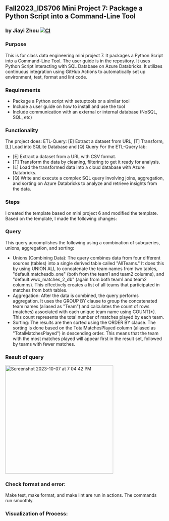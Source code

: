 ## Fall2023_IDS706 Mini Project 7: Package a Python Script into a Command-Line Tool
### by Jiayi Zhou [![CI](https://github.com/nogibjj/Fall2023_IDS706_MiniProject7_JiayiZhou/actions/workflows/cicd.yml/badge.svg)](https://github.com/nogibjj/Fall2023_IDS706_MiniProject7_JiayiZhou/actions/workflows/cicd.yml)

### Purpose
This is for class data engineering mini project 7. It packages a Python Script into a Command-Line Tool. The user guide is in the repository. It uses Python Script interacting with SQL Database on Azure Databricks. It utilizes continuous integration using GitHub Actions to automatically set up environment, test, format and lint code.

### Requirements
  * Package a Python script with setuptools or a similar tool
  * Include a user guide on how to install and use the tool
  * Include communication with an external or internal database (NoSQL, SQL, etc)

### Functionality
The project does: ETL-Query: [E] Extract a dataset from URL, [T] Transform, [L] Load into SQLite Database and [Q] Query For the ETL-Query lab:
  * [E] Extract a dataset from a URL with CSV format.
  * [T] Transform the data by cleaning, filtering to get it ready for analysis.
  * [L] Load the transformed data into a cloud database with Azure Databricks.
  * [Q] Write and execute a complex SQL query involving joins, aggregation, and sorting on Azure Databricks to analyze and retrieve insights from the data.

### Steps
I created the template based on mini project 6 and modified the template. Based on the template, I made the following changes:

### Query
This query accomplishes the following using a combination of subqueries, unions, aggregation, and sorting:
  * Unions (Combining Data): The query combines data from four different sources (tables) into a single derived table called "AllTeams." It does this by using UNION ALL to concatenate the team names from two tables, "default.matchesdb_one" (both from the team1 and team2 columns), and "default.wwc_matches_2_db" (again from both team1 and team2 columns). This effectively creates a list of all teams that participated in matches from both tables.
  * Aggregation: After the data is combined, the query performs aggregation. It uses the GROUP BY clause to group the concatenated team names (aliased as "Team") and calculates the count of rows (matches) associated with each unique team name using COUNT(*). This count represents the total number of matches played by each team.
  * Sorting: The results are then sorted using the ORDER BY clause. The sorting is done based on the TotalMatchesPlayed column (aliased as "TotalMatchesPlayed") in descending order. This means that the team with the most matches played will appear first in the result set, followed by teams with fewer matches.

### Result of query
<img width="342" alt="Screenshot 2023-10-07 at 7 04 42 PM" src="https://github.com/nogibjj/Fall2023_IDS706_MiniProject6_JiayiZhou/assets/143651921/83763113-bc5b-429e-9d94-c2773849174f">

### Check format and error:
Make test, make format, and make lint are run in actions. The commands run smoothly.  


### Visualization of Process:




